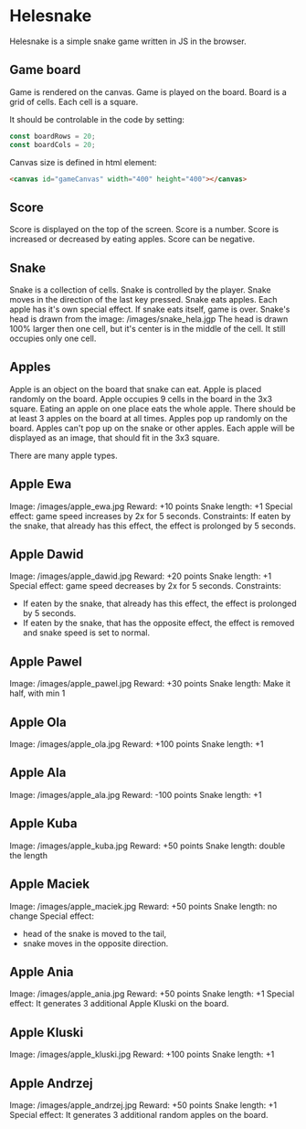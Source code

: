 # Helesnake

Helesnake is a simple snake game written in JS in the browser.

## Game board

Game is rendered on the canvas.
Game is played on the board.
Board is a grid of cells.
Each cell is a square.

It should be controlable in the code by setting:
```js
const boardRows = 20;
const boardCols = 20;
```

Canvas size is defined in html element:
```html
<canvas id="gameCanvas" width="400" height="400"></canvas>
```

## Score

Score is displayed on the top of the screen.
Score is a number.
Score is increased or decreased by eating apples.
Score can be negative.

## Snake

Snake is a collection of cells.
Snake is controlled by the player.
Snake moves in the direction of the last key pressed.
Snake eats apples.
Each apple has it's own special effect.
If snake eats itself, game is over.
Snake's head is drawn from the image: /images/snake_hela.jgp
The head is drawn 100% larger then one cell, but it's center is in the middle of the cell. It still occupies only one cell.

## Apples

Apple is an object on the board that snake can eat.
Apple is placed randomly on the board.
Apple occupies 9 cells in the board in the 3x3 square.
Eating an apple on one place eats the whole apple.
There should be at least 3 apples on the board at all times.
Apples pop up randomly on the board.
Apples can't pop up on the snake or other apples.
Each apple will be displayed as an image, that should fit in the 3x3 square.

There are many apple types.

## Apple Ewa

Image: /images/apple_ewa.jpg
Reward: +10 points
Snake length: +1
Special effect: game speed increases by 2x for 5 seconds.
Constraints: If eaten by the snake, that already has this effect, the effect is prolonged by 5 seconds.

## Apple Dawid

Image: /images/apple_dawid.jpg
Reward: +20 points
Snake length: +1
Special effect: game speed decreases by 2x for 5 seconds.
Constraints:
- If eaten by the snake, that already has this effect, the effect is prolonged by 5 seconds.
- If eaten by the snake, that has the opposite effect, the effect is removed and snake speed is set to normal.

## Apple Pawel

Image: /images/apple_pawel.jpg
Reward: +30 points
Snake length: Make it half, with min 1

## Apple Ola

Image: /images/apple_ola.jpg
Reward: +100 points
Snake length: +1

## Apple Ala

Image: /images/apple_ala.jpg
Reward: -100 points
Snake length: +1

## Apple Kuba

Image: /images/apple_kuba.jpg
Reward: +50 points
Snake length: double the length

## Apple Maciek

Image: /images/apple_maciek.jpg
Reward: +50 points
Snake length: no change
Special effect:
- head of the snake is moved to the tail,
- snake moves in the opposite direction.

## Apple Ania

Image: /images/apple_ania.jpg
Reward: +50 points
Snake length: +1
Special effect: It generates 3 additional Apple Kluski on the board.

## Apple Kluski

Image: /images/apple_kluski.jpg
Reward: +100 points
Snake length: +1

## Apple Andrzej

Image: /images/apple_andrzej.jpg
Reward: +50 points
Snake length: +1
Special effect: It generates 3 additional random apples on the board.

